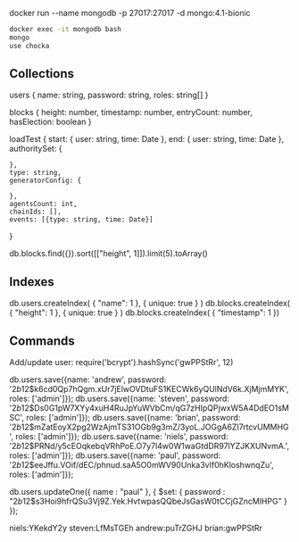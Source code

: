 docker run --name mongodb -p 27017:27017 -d mongo:4.1-bionic

```bash
docker exec -it mongodb bash
mongo
use chocka
```

## Collections

users {
    name: string,
    password: string,
    roles: string[]
}

blocks {
    height: number,
    timestamp: number,
    entryCount: number,
    hasElection: boolean
}

loadTest {
    start: {
        user: string,
        time: Date
    },
    end: {
        user: string,
        time: Date
    },
    authoritySet: {

    },
    type: string,
    generatorConfig: {

    },
    agentsCount: int,
    chainIds: [],
    events: [{type: string, time: Date}]
}

db.blocks.find({}).sort([["height", 1]]).limit(5).toArray()

## Indexes

db.users.createIndex( { "name": 1 }, { unique: true } )
db.blocks.createIndex( { "height": 1 }, { unique: true } )
db.blocks.createIndex( { "timestamp": 1 })

## Commands

Add/update user:
require('bcrypt').hashSync('gwPPStRr', 12)

db.users.save({name: 'andrew', password: '$2b$12$k6cd0Qp7hQgm.xUr7jElwOVDtuFS1KECWk6yQUlNdV6k.XjMjmMYK', roles: ['admin']});
db.users.save({name: 'steven', password: '$2b$12$Ds0G1pW7XYy4xuH4RuJpYuWVbCm/qG7zHIpQPjwxW5A4DdEO1sMSC', roles: ['admin']});
db.users.save({name: 'brian', password: '$2b$12$mZatEoyX2pg2WzAjmTS31OGb9g3mZ/3yoL.JOGgA6ZI7rtcvUMMHG', roles: ['admin']});
db.users.save({name: 'niels', password: '$2b$12$PRNd/y5cEOqkebqVRhPoE.O7y7l4w0W1waGtdDR97lYZJKXUNvmA.', roles: ['admin']});
db.users.save({name: 'paul', password: '$2b$12$eeJffu.VOif/dEC/phnud.saA5O0mWV90Unka3vIf0hKloshwnqZu', roles: ['admin']});


db.users.updateOne({ name : "paul" }, { $set: { password : "$2b$12$s3Hoi9hfrQSu3Vj9Z.Yek.HvtwpasQQbeJsGasW0tCCjGZncMlHPG" } });

niels:YKekdY2y
steven:LfMsTGEh
andrew:puTrZGHJ
brian:gwPPStRr